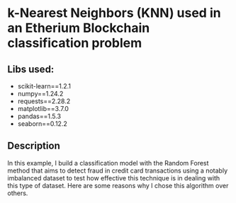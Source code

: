 # k-Nearest Neighbors (KNN) used in an Etherium Blockchain classification problem


## Libs used:
* scikit-learn==1.2.1
* numpy==1.24.2
* requests==2.28.2
* matplotlib==3.7.0
* pandas==1.5.3 
* seaborn==0.12.2

## Description
In this example, I build a classification model with the Random Forest method that aims to detect fraud in credit card transactions using a notably imbalanced dataset to test how effective this technique is in dealing with this type of dataset. Here are some reasons why I chose this algorithm over others.

